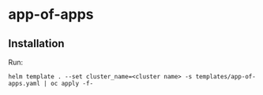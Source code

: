 # app-of-apps

## Installation

Run:

```
helm template . --set cluster_name=<cluster name> -s templates/app-of-apps.yaml | oc apply -f-
```
